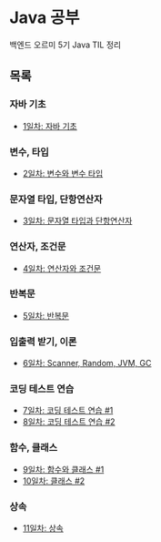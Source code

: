 # Java 공부
백엔드 오르미 5기 Java TIL 정리

## 목록
### 자바 기초
- <a href="TIL/Day 01.md">1일차: 자바 기초</a>
### 변수, 타입
- <a href="TIL/Day 02.md">2일차: 변수와 변수 타입</a>
### 문자열 타입, 단항연산자
- <a href="TIL/Day 03.md">3일차: 문자열 타입과 단항연산자</a>
### 연산자, 조건문
- <a href="TIL/Day 04.md">4일차: 연산자와 조건문</a>
### 반복문
- <a href="TIL/Day 05.md">5일차: 반복문</a>
### 입출력 받기, 이론
- <a href="TIL/Day 06.md">6일차: Scanner, Random, JVM, GC</a>
### 코딩 테스트 연습
- <a href="TIL/Day 07.md">7일차: 코딩 테스트 연습 #1</a>
- <a href="TIL/Day 08.md">8일차: 코딩 테스트 연습 #2</a>
### 함수, 클래스
- <a href="TIL/Day 09.md">9일차: 함수와 클래스 #1 </a>
- <a href="TIL/Day 10.md">10일차: 클래스 #2 </a>
### 상속
- <a href="TIL/Day 11.md">11일차: 상속 </a>
